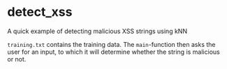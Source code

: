 # detect_xss
A quick example of detecting malicious XSS strings using kNN

`training.txt` contains the training data. The `main`-function then asks the user for an input, to which it will determine whether the string is malicious or not.

